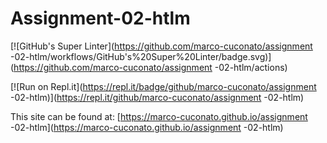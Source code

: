 # Assignment-02-htlm


[![GitHub's Super Linter](https://github.com/marco-cuconato/assignment -02-htlm/workflows/GitHub's%20Super%20Linter/badge.svg)](https://github.com/marco-cuconato/assignment -02-htlm/actions)

[![Run on Repl.it](https://repl.it/badge/github/marco-cuconato/assignment -02-htlm)](https://repl.it/github/marco-cuconato/assignment -02-htlm)

This site can be found at: [https://marco-cuconato.github.io/assignment -02-htlm](https://marco-cuconato.github.io/assignment -02-htlm)

